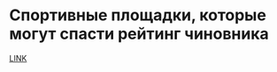 # Спортивные площадки, которые могут спасти рейтинг чиновника



[LINK](https://varlamov.ru/4054677.html)